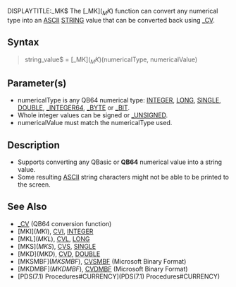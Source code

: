 DISPLAYTITLE:_MK$
The [_MK$](_MK$) function can convert any numerical type into an [ASCII](ASCII) [STRING](STRING) value that can be converted back using [_CV](_CV).


## Syntax

> string_value$ = [_MK$](_MK$)(numericalType, numericalValue)


## Parameter(s)

* numericalType is any QB64 numerical type: [INTEGER](INTEGER), [LONG](LONG), [SINGLE](SINGLE), [DOUBLE](DOUBLE), [_INTEGER64](_INTEGER64), [_BYTE](_BYTE) or [_BIT](_BIT).
* Whole integer values can be signed or [_UNSIGNED](_UNSIGNED).
* numericalValue must match the numericalType used.


## Description

* Supports converting any QBasic or **QB64** numerical value into a string value. 
* Some resulting [ASCII](ASCII) string characters might not be able to be printed to the screen.


## See Also

* [_CV](_CV) (QB64 conversion function)
* [MKI$](MKI$), [CVI](CVI), [INTEGER](INTEGER)
* [MKL$](MKL$), [CVL](CVL), [LONG](LONG)
* [MKS$](MKS$), [CVS](CVS), [SINGLE](SINGLE)
* [MKD$](MKD$), [CVD](CVD), [DOUBLE](DOUBLE)
* [MKSMBF$](MKSMBF$), [CVSMBF](CVSMBF) (Microsoft Binary Format)
* [MKDMBF$](MKDMBF$), [CVDMBF](CVDMBF) (Microsoft Binary Format)
* [PDS(7.1) Procedures#CURRENCY](PDS(7.1) Procedures#CURRENCY)




